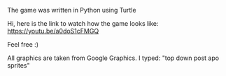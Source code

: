 The game was written in Python using Turtle

Hi, here is the link to watch how the game looks like: https://youtu.be/a0doS1cFMGQ

Feel free :)

All graphics are taken from Google Graphics. I typed: "top down post apo sprites"

